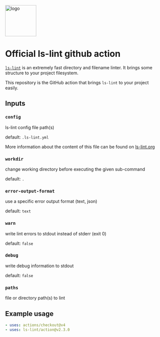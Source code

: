 <img width="100" src="https://raw.githubusercontent.com/loeffel-io/ls-lint/master/assets/logo/ls-lint.png" alt="logo">

# Official ls-lint github action

[`ls-lint`](https://github.com/loeffel-io/ls-lint) is an extremely fast directory and filename linter. It brings some
structure to your project filesystem.

This repository is the GitHub action that brings `ls-lint` to your project easily.

## Inputs

### `config`

ls-lint config file path(s)

default: `.ls-lint.yml`

More information about the content of this file can be found on [ls-lint.org](https://ls-lint.org/)

### `workdir`

change working directory before executing the given sub-command

default: `.`

### `error-output-format`

use a specific error output format (text, json)

default: `text`

### `warn`

write lint errors to stdout instead of stderr (exit 0)

default: `false`

### `debug`

write debug information to stdout

default: `false`

### `paths`

file or directory path(s) to lint

## Example usage

```yaml
- uses: actions/checkout@v4
- uses: ls-lint/action@v2.3.0
```
